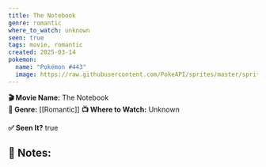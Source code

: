```yaml
---
title: The Notebook
genre: romantic
where_to_watch: unknown
seen: true
tags: movie, romantic
created: 2025-03-14
pokemon:
  name: "Pokémon #443"
  image: https://raw.githubusercontent.com/PokeAPI/sprites/master/sprites/pokemon/other/official-artwork/443.png
---
```

**🎬 Movie Name:** The Notebook  
**📌 Genre:** [[Romantic]]
**📺 Where to Watch:** Unknown

**✅ Seen It?** true  

**📝 Notes:**  
-
